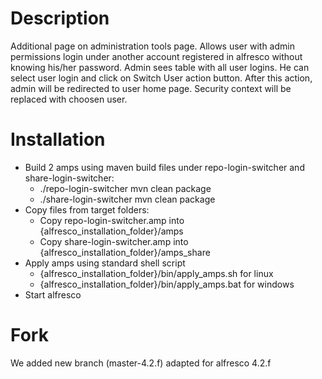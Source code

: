 # **Description**
Additional page on administration tools page. Allows user with admin permissions login under another account registered in alfresco without knowing his/her password. Admin sees table with all user logins. He can select user login and click on Switch User action button. After this action, admin will be redirected to user home page. Security context will be replaced with choosen user.

# **Installation**
- Build 2 amps using maven build files under repo-login-switcher and share-login-switcher:
  * ./repo-login-switcher mvn clean package
  * ./share-login-switcher mvn clean package
- Copy files from target folders:
  * Copy repo-login-switcher.amp into {alfresco_installation_folder}/amps 
  * Copy share-login-switcher.amp into {alfresco_installation_folder}/amps_share 
- Apply amps using standard shell script 
  * {alfresco_installation_folder}/bin/apply_amps.sh for linux
  * {alfresco_installation_folder}/bin/apply_amps.bat for windows
- Start alfresco

# **Fork**
We added new branch (master-4.2.f) adapted for alfresco 4.2.f